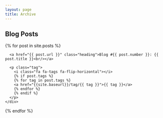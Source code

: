 ```yaml
---
layout: page
title: Archive
---
```


## Blog Posts

<div id="archive">
	{% for post in site.posts %}
    <div class="card">
      
      <a href="{{ post.url }}" class="heading">Blog #{{ post.number }}: {{ post.title }}<br/></a>

      <p class="tag">
        <i class="fa fa-tags fa-flip-horizontal"></i> 
        {% if post.tags %}
        {% for tag in post.tags %}
        <a href="{{site.baseurl}}/tag/{{ tag }}">{{ tag }}</a>
        {% endfor %}
        {% endif %}
      </p>
    </div>
  {% endfor %}
</div>